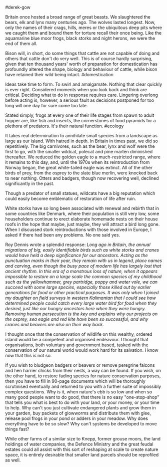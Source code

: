 #derek-gow

Britain once hosted a broad range of great beasts. We slaughtered the bears, elk and lynx many centuries ago. The wolves lasted longest. Now, only the names of their crags, hills, meres or the ubiquitous deep pits where we caught them and bound them for torture recall their once being. Like the aquamarine blue moor frogs, black storks and night herons, we were the end of them all.

Bison will, in short, do some things that cattle are not capable of doing and others that cattle don't do very well. This is of course hardly surprising, given that ten thousand years' worth of preparation for domestication has profoundly altered the shape, biology and behaviour of cattle, while bison have retained their wild being intact.
#domestication

Ideas take time to form. To swirl and amalgamate. Nothing that clear quickly is ever right. Considered moments when you look back and think are critical. Deciding what to do in response requires care. Lingering overlong before acting is, however, a serious fault as decisions postponed for too long will one day for sure come too late.

Stated simply, frogs at every one of their life stages from spawn to adult hopper are, like fish and insects, the cornerstones of food pyramids for a plethora of predators. It's their natural function.
#ecology 

It takes real determination to annihilate small species from a landscape as large as our island. With hatred in depth. In Britain in times past, we did so repetitively. The big carnivores, such as the bear, lynx and wolf were the first to go, with the smaller wildcat, polecat and pine marten diminished thereafter. We reduced the golden eagle to a much-restricted range, where it remains to this day, and, until the 1970s when its reintroduction from Norway began, the great white-tailed eagle was extinct. All of the other birds of prey, from the osprey to the slate blue merlin, were knocked back to near nothing. Otters and badgers, though now recovering well, declined significantly in the past.

Though a predator of small statues, wildcats have a big reputation which could easily become emblematic of restoration of life after ruin.

White storks have so long been associated with renewal and rebirth that in some countries like Denmark, where their population is still very low, some householders continue to erect elaborate homemade nests on their house roofs in the hope that maybe, just maybe, they will attract a bird long gone. When I discussed stork reintroductions with those involved in Europe, I asked if there had been any problems. No one said yes.

Roy Dennis wrote a splendid response:
_Long ago in Britain, the annual migrations of big, easily identifiable birds such as white storks and cranes would have held a deep significance for our ancestors. Acting as the punctuation marks in their year, they remain with us in legend, place names and carving, even though the busy pace of modern life has largely lost that ancient rhythm._
_In this era of a monstrous loss of nature, when it appears impossible to restore on a large scale the common species of my childhood such as the yellowhammer, grey partridge, poppy and water vole, we can succeed with some large species, especially those killed out by earlier generations for food or other practical purposes. It was only when I joined my daughter on field surveys in western Kalimantan that I could see how determined people could catch every large water bird for food when they desired, just like our hungry ancestors here when they were hungry. Removing human persecution is the key and explains why our projects on the osprey, sea eagle and red kite have been so successful, and why cranes and beavers are also on their way back._

I thought once that the conservation of wildlife on this wealthy, ordered island would be a competent and organised endeavour. I thought that organisations, both voluntary and government based, tasked with the conservation of our natural world would work hard for its salvation. I know now that this is not so.

If you wish to bludgeon badgers or beavers or remove peregrine falcons and hen harrier chicks from their nests, a way can be found. If you wish, on the other hand, to restore fading species for nature conservation purposes, then you have to fill in 90-page documents which will be thoroughly scrutinised eventually and returned to you with a further suite of impossibly complex questions. Why is it, when nature's ebb is so low and when so many good people want to do good, that there is no easy "one-stop-shop" that tells you what is best to do with your land, or your money, or your time to help. Why can't you just cultivate endangered plants and grow them in your garden, buy packets of glowworms and distribute them with glee, release pool frogs in your pond or adders in your meadow. 
Why does everything have to be so slow?
Why can't systems be developed to move things fast?

While other farms of a similar size to Knepp, former grouse moors, the land holdings of water companies, the Defence Ministry and the great feudal estates could all assist with this sort of reshaping at scale to create nature space, it is entirely desirable that smaller land parcels should be reprofiled as well. 